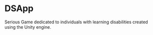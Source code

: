 # DSApp
Serious Game dedicated to individuals with learning disabilities created using the Unity engine.
